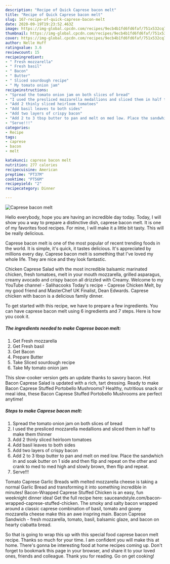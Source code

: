 ```yaml
---
description: "Recipe of Quick Caprese bacon melt"
title: "Recipe of Quick Caprese bacon melt"
slug: 167-recipe-of-quick-caprese-bacon-melt
date: 2020-09-19T19:23:52.463Z
image: https://img-global.cpcdn.com/recipes/9ecb4b1fd6fd6faf/751x532cq70/caprese-bacon-melt-recipe-main-photo.jpg
thumbnail: https://img-global.cpcdn.com/recipes/9ecb4b1fd6fd6faf/751x532cq70/caprese-bacon-melt-recipe-main-photo.jpg
cover: https://img-global.cpcdn.com/recipes/9ecb4b1fd6fd6faf/751x532cq70/caprese-bacon-melt-recipe-main-photo.jpg
author: Nelle Huff
ratingvalue: 3.6
reviewcount: 15
recipeingredient:
- " Fresh mozzarella"
- " Fresh basil"
- " Bacon"
- " Butter"
- " Sliced sourdough recipe"
- " My tomato onion jam"
recipeinstructions:
- "Spread the tomato onion jam on both slices of bread"
- "I used the presliced mozzarella medallions and sliced them in half to make them thinner"
- "Add 2 thinly sliced heirloom tomatoes"
- "Add basil leaves to both sides"
- "Add two layers of crispy bacon"
- "Add 2 to 3 tbsp butter to pan and melt on med low. Place the sandwhich in and soak butter on 1 side and then flip and repeat on the other and crank to med to med high and slowly brown, then flip and repeat."
- "Serve!!!"
categories:
- Recipe
tags:
- caprese
- bacon
- melt

katakunci: caprese bacon melt 
nutrition: 277 calories
recipecuisine: American
preptime: "PT37M"
cooktime: "PT56M"
recipeyield: "2"
recipecategory: Dinner

---
```



![Caprese bacon melt](https://img-global.cpcdn.com/recipes/9ecb4b1fd6fd6faf/751x532cq70/caprese-bacon-melt-recipe-main-photo.jpg)

Hello everybody, hope you are having an incredible day today. Today, I will show you a way to prepare a distinctive dish, caprese bacon melt. It is one of my favorites food recipes. For mine, I will make it a little bit tasty. This will be really delicious.

Caprese bacon melt is one of the most popular of recent trending foods in the world. It is simple, it's quick, it tastes delicious. It's appreciated by millions every day. Caprese bacon melt is something that I've loved my whole life. They are nice and they look fantastic.

Chicken Caprese Salad with the most incredible balsamic marinated chicken, fresh tomatoes, melt in your mouth mozzarella, grilled asparagus, creamy avocado and crispy bacon all drizzled with Creamy. Welcome to my YouTube channel - Salihacooks Today&#39;s recipe - Caprese Chicken Melt, by my good friend and MasterChef UK Finalist, Dean Edwards. Caprese chicken with bacon is a delicious family dinner.


To get started with this recipe, we have to prepare a few ingredients. You can have caprese bacon melt using 6 ingredients and 7 steps. Here is how you cook it.

<!--inarticleads1-->

##### The ingredients needed to make Caprese bacon melt:

1. Get  Fresh mozzarella
1. Get  Fresh basil
1. Get  Bacon
1. Prepare  Butter
1. Take  Sliced sourdough recipe
1. Take  My tomato onion jam


This slow-cooker version gets an update thanks to savory bacon. Hot Bacon Caprese Salad is updated with a rich, tart dressing. Ready to make Bacon Caprese Stuffed Portobello Mushrooms? Healthy, nutritious snack or meal idea, these Bacon Caprese Stuffed Portobello Mushrooms are perfect anytime! 

<!--inarticleads2-->

##### Steps to make Caprese bacon melt:

1. Spread the tomato onion jam on both slices of bread
1. I used the presliced mozzarella medallions and sliced them in half to make them thinner
1. Add 2 thinly sliced heirloom tomatoes
1. Add basil leaves to both sides
1. Add two layers of crispy bacon
1. Add 2 to 3 tbsp butter to pan and melt on med low. Place the sandwhich in and soak butter on 1 side and then flip and repeat on the other and crank to med to med high and slowly brown, then flip and repeat.
1. Serve!!!


Tomato Caprese Garlic Breads with melted mozzarella cheese is taking a normal Garlic Bread and transforming it into something incredible in minutes! Bacon-Wrapped Caprese Stuffed Chicken is an easy, fun weeknight dinner idea! Get the full recipe here: sauceandstyle.com/bacon-wrapped-caprese-stuffed-chicken. The smoky and salty bacon wrapped around a classic caprese combination of basil, tomato and gooey mozzarella cheese make this an awe inspring main. Bacon Caprese Sandwich - fresh mozzarella, tomato, basil, balsamic glaze, and bacon on hearty ciabatta bread. 

So that is going to wrap this up with this special food caprese bacon melt recipe. Thanks so much for your time. I am confident you will make this at home. There's gonna be interesting food at home recipes coming up. Don't forget to bookmark this page in your browser, and share it to your loved ones, friends and colleague. Thank you for reading. Go on get cooking!
